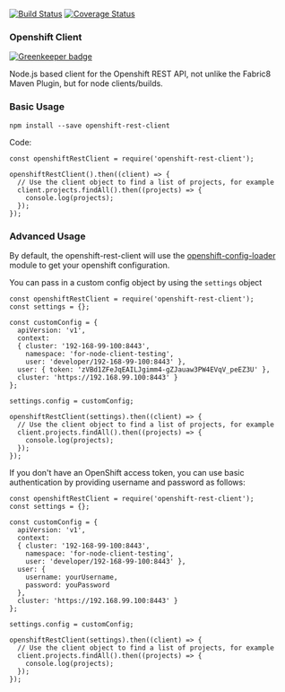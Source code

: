 [![Build Status](https://travis-ci.org/nodeshift/openshift-rest-client.svg?branch=master)](https://travis-ci.org/nodeshift/openshift-rest-client)  [![Coverage Status](https://coveralls.io/repos/github/nodeshift/openshift-rest-client/badge.svg?branch=master)](https://coveralls.io/github/nodeshift/openshift-rest-client?branch=master)

### Openshift Client

[![Greenkeeper badge](https://badges.greenkeeper.io/nodeshift/openshift-rest-client.svg)](https://greenkeeper.io/)

Node.js based client for the Openshift REST API, not unlike the Fabric8 Maven Plugin, but for node clients/builds.

### Basic Usage

`npm install --save openshift-rest-client`

Code:

    const openshiftRestClient = require('openshift-rest-client');

    openshiftRestClient().then((client) => {
      // Use the client object to find a list of projects, for example
      client.projects.findAll().then((projects) => {
        console.log(projects);
      });
    });


### Advanced Usage

By default, the openshift-rest-client will use the [openshift-config-loader](https://www.npmjs.com/package/openshift-config-loader) module to get your openshift configuration.

You can pass in a custom config object by using the `settings` object

    const openshiftRestClient = require('openshift-rest-client');
    const settings = {};

    const customConfig = {
      apiVersion: 'v1',
      context:
      { cluster: '192-168-99-100:8443',
        namespace: 'for-node-client-testing',
        user: 'developer/192-168-99-100:8443' },
      user: { token: 'zVBd1ZFeJqEAILJgimm4-gZJauaw3PW4EVqV_peEZ3U' },
      cluster: 'https://192.168.99.100:8443' }
    };

    settings.config = customConfig;

    openshiftRestClient(settings).then((client) => {
      // Use the client object to find a list of projects, for example
      client.projects.findAll().then((projects) => {
        console.log(projects);
      });
    });

If you don't have an OpenShift access token, you can use basic authentication by providing username and password as follows:
    
    const openshiftRestClient = require('openshift-rest-client');
    const settings = {};

    const customConfig = {
      apiVersion: 'v1',
      context:
      { cluster: '192-168-99-100:8443',
        namespace: 'for-node-client-testing',
        user: 'developer/192-168-99-100:8443' },
      user: { 
        username: yourUsername,
        password: youPassword 
      },
      cluster: 'https://192.168.99.100:8443' }
    };

    settings.config = customConfig;

    openshiftRestClient(settings).then((client) => {
      // Use the client object to find a list of projects, for example
      client.projects.findAll().then((projects) => {
        console.log(projects);
      });
    });


